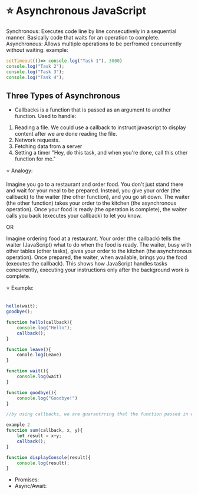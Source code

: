 # ⭐ Asynchronous JavaScript

Synchronous: Executes code line by line consecutively in a sequential manner. Basically code that waits for an operation to complete. 
Asynchronous: Allows multiple operations to be perfromed concurrently without waiting.
example:
```javascript 
setTimeout(()=> console.log("Task 1"), 3000) 
console.log("Task 2");
console.log("Task 3");
console.log("Task 4");
```
## Three Types of Asynchronous 
- Callbacks is a function that is passed as an argument to another function. 
Used to handle:
1. Reading a file.
We could use a callback to instruct javascript to display content after we are done reading the file. 
2. Network requests.
4. Fetching data from a server
5. Setting a timer
 "Hey, do this task, and when you're done, call this other function for me."

 ⭐ Analogy:

 Imagine you go to a restaurant and order food. You don't just stand there and wait for your meal to be prepared. Instead, you give your order (the callback) to the waiter (the other function), and you go sit down. The waiter (the other function) takes your order to the kitchen (the asynchronous operation). Once your food is ready (the operation is complete), the waiter calls you back (executes your callback) to let you know.

 OR 

 Imagine ordering food at a restaurant. Your order (the callback) tells the waiter (JavaScript) what to do when the food is ready. The waiter, busy with other tables (other tasks), gives your order to the kitchen (the asynchronous operation). Once prepared, the waiter, when available, brings you the food (executes the callback). This shows how JavaScript handles tasks concurrently, executing your instructions only after the background work is complete.


⭐ Example:
```javascript

hello(wait);
goodbye();

function hello(callback){
    console.log("Hello");
    callback();
}

function leave(){
    conole.log(Leave)
}

function wait(){
    console.log(wait)
}

function goodbye(){
    console.log("Goodbye!")
}

//by using callbacks, we are guarantrring that the function passed in will execute next.

example 2 
function sum(callback, x, y){
    let result = x+y;
    callback();
}

function displayConsole(result){
    console.log(result);
}
```
- Promises:
- Async/Await: